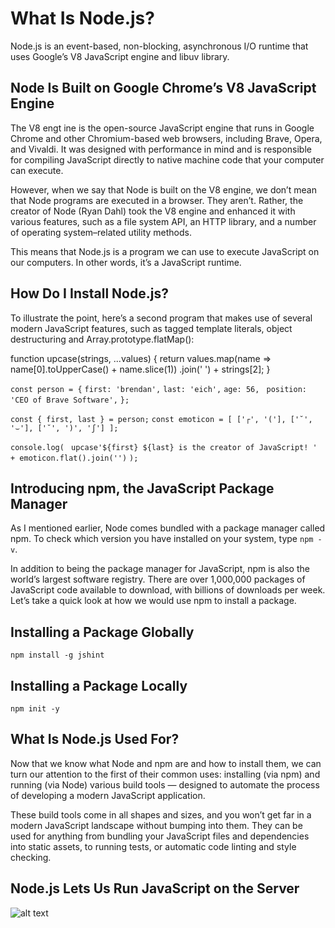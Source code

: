 # What Is Node.js?

Node.js is an event-based, non-blocking, asynchronous I/O runtime that uses Google’s V8 JavaScript engine and libuv library.

## Node Is Built on Google Chrome’s V8 JavaScript Engine

The V8 engt ine is the open-source JavaScript engine that runs in Google Chrome and other Chromium-based web browsers, including Brave, Opera, and Vivaldi. It was designed with performance in mind and is responsible for compiling JavaScript directly to native machine code that your computer can execute.

However, when we say that Node is built on the V8 engine, we don’t mean that Node programs are executed in a browser. They aren’t. Rather, the creator of Node (Ryan Dahl) took the V8 engine and enhanced it with various features, such as a file system API, an HTTP library, and a number of operating system–related utility methods.

This means that Node.js is a program we can use to execute JavaScript on our computers. In other words, it’s a JavaScript runtime.

## How Do I Install Node.js?

To illustrate the point, here’s a second program that makes use of several modern JavaScript features, such as tagged template literals, object destructuring and Array.prototype.flatMap():

function upcase(strings, ...values) {
  return values.map(name => name[0].toUpperCase() + name.slice(1))
    .join(' ') + strings[2];
}

`const person = {`
  `first: 'brendan',`
  `last: 'eich',`
  `age: 56,`
 ` position: 'CEO of Brave Software',`
`};`

`const { first, last } = person;`
`const emoticon = [ ['┌', '('], ['˘', '⌣'], ['˘', ')', 'ʃ'] ];`

`console.log(`
 ` upcase'${first} ${last} is the creator of JavaScript! ' + emoticon.flat().join('')`
`);`

## Introducing npm, the JavaScript Package Manager

As I mentioned earlier, Node comes bundled with a package manager called npm. To check which version you have installed on your system, type `npm -v`.

In addition to being the package manager for JavaScript, npm is also the world’s largest software registry. There are over 1,000,000 packages of JavaScript code available to download, with billions of downloads per week. Let’s take a quick look at how we would use npm to install a package.

## Installing a Package Globally

`npm install -g jshint`

## Installing a Package Locally

`npm init -y`

## What Is Node.js Used For?

Now that we know what Node and npm are and how to install them, we can turn our attention to the first of their common uses: installing (via npm) and running (via Node) various build tools — designed to automate the process of developing a modern JavaScript application.

These build tools come in all shapes and sizes, and you won’t get far in a modern JavaScript landscape without bumping into them. They can be used for anything from bundling your JavaScript files and dependencies into static assets, to running tests, or automatic code linting and style checking.

## Node.js Lets Us Run JavaScript on the Server

![alt text](https://dab1nmslvvntp.cloudfront.net/wp-content/uploads/2012/10/1516152673node_event_loop.png)
